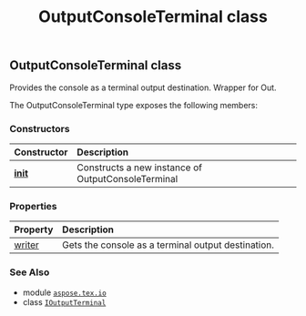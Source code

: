 ﻿---
title: OutputConsoleTerminal class
second_title: Aspose.TeX for Python via .NET API References
description: 
type: docs
weight: 130
url: /python-net/aspose.tex.io/outputconsoleterminal/
is_root: false
---

## OutputConsoleTerminal class

Provides the console as a terminal output destination. Wrapper for Out.



The OutputConsoleTerminal type exposes the following members:

### Constructors
| Constructor | Description |
| :- | :- |
| [__init__](/tex/python-net/aspose.tex.io/outputconsoleterminal/__init__/#) | Constructs a new instance of OutputConsoleTerminal |


### Properties
| Property | Description |
| :- | :- |
| [writer](/tex/python-net/aspose.tex.io/outputconsoleterminal/writer) | Gets the console as a terminal output destination. |



### See Also
* module [`aspose.tex.io`](..)
* class [`IOutputTerminal`](/tex/python-net/aspose.tex.io/ioutputterminal)
